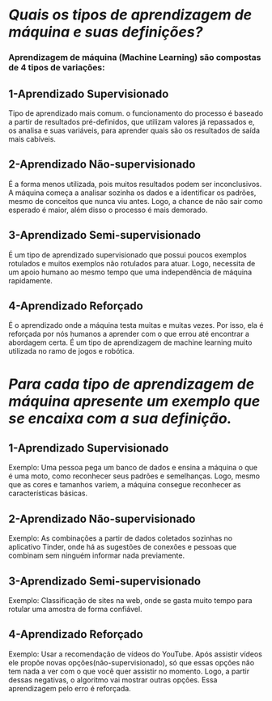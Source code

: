 # ***Quais os tipos de aprendizagem de máquina e suas definições?***
### Aprendizagem de máquina (Machine Learning) são compostas de 4 tipos de variações:
## **1-Aprendizado Supervisionado**
Tipo de aprendizado mais comum. o funcionamento do processo é baseado a partir de resultados pré-definidos, que utilizam valores já repassados e, os analisa e suas variáveis, para aprender quais são os resultados de saída mais cabíveis.

## **2-Aprendizado Não-supervisionado**
É a forma menos utilizada, pois muitos resultados podem ser inconclusivos. A máquina começa a analisar sozinha os dados e a identificar os padrões, mesmo de conceitos que nunca viu antes. Logo, a chance de não sair como esperado é maior, além disso o processo é mais demorado.

## **3-Aprendizado Semi-supervisionado**
É um tipo de aprendizado supervisionado que possui poucos exemplos rotulados e muitos exemplos não rotulados para atuar. Logo, necessita de um apoio humano ao mesmo tempo que uma independência de máquina rapidamente.

## **4-Aprendizado Reforçado**
É o aprendizado onde a máquina testa muitas e muitas vezes. Por isso, ela é reforçada por nós humanos a aprender com o que errou até encontrar a abordagem certa. É um tipo de aprendizagem de machine learning muito utilizada no ramo de jogos e robótica.

# ***Para cada tipo de aprendizagem de máquina apresente um exemplo que se encaixa com a sua definição.***

## **1-Aprendizado Supervisionado**
Exemplo: Uma pessoa pega um banco de dados e ensina a máquina o que é uma moto, como reconhecer seus padrões e semelhanças. Logo, mesmo que as cores e tamanhos variem, a máquina consegue reconhecer as características básicas.

## **2-Aprendizado Não-supervisionado**
Exemplo: As combinações a partir de dados coletados sozinhas no aplicativo Tinder, onde há as sugestões de conexões e pessoas que combinam sem ninguém informar nada previamente.

## **3-Aprendizado Semi-supervisionado**
Exemplo: Classificação de sites na web, onde se gasta muito tempo para rotular uma amostra de forma confiável.

## **4-Aprendizado Reforçado**
Exemplo: Usar a recomendação de vídeos do YouTube. Após assistir vídeos ele propõe novas opções(não-supervisionado), só que essas opções não tem nada a ver com o que você quer assistir no momento. Logo, a partir dessas negativas, o algoritmo vai mostrar outras opções. Essa aprendizagem pelo erro é reforçada.